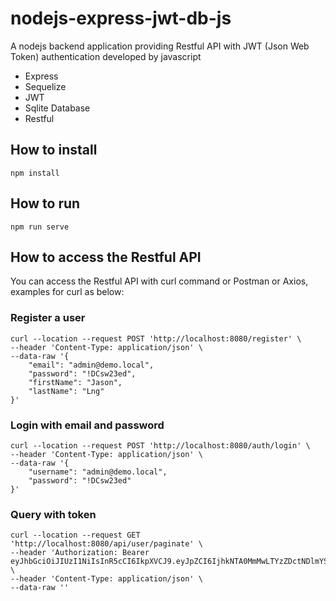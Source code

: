 # nodejs-express-jwt-db-js
A nodejs backend application providing Restful API with JWT (Json Web Token) authentication developed by javascript
- Express
- Sequelize
- JWT
- Sqlite Database
- Restful

## How to install
```
npm install
```
## How to run
```
npm run serve
```

## How to access the Restful API
You can access the Restful API with curl command or Postman or Axios, examples for curl as below:
### Register a user
```
curl --location --request POST 'http://localhost:8080/register' \
--header 'Content-Type: application/json' \
--data-raw '{
    "email": "admin@demo.local",
    "password": "!DCsw23ed",
    "firstName": "Jason",
    "lastName": "Lng"
}'
```
### Login with email and password
```
curl --location --request POST 'http://localhost:8080/auth/login' \
--header 'Content-Type: application/json' \
--data-raw '{
    "username": "admin@demo.local",
    "password": "!DCsw23ed"
}'
```
### Query with token
```
curl --location --request GET 'http://localhost:8080/api/user/paginate' \
--header 'Authorization: Bearer eyJhbGciOiJIUzI1NiIsInR5cCI6IkpXVCJ9.eyJpZCI6IjhkNTA0MmMwLTYzZDctNDlmYS04OTFjLTQ5YWRmYTFmMTc4MiIsImVtYWlsIjoiYWRtaW5AZGVtby5sb2NhbCIsImlhdCI6MTY2NDQ5NTA0NiwiZXhwIjoxNjY0NTIzODQ2fQ.Ke7H7aoVnTJNA1oKOGampOzqm35iFsQOxyq6jOlEAtQ' \
--header 'Content-Type: application/json' \
--data-raw ''
```